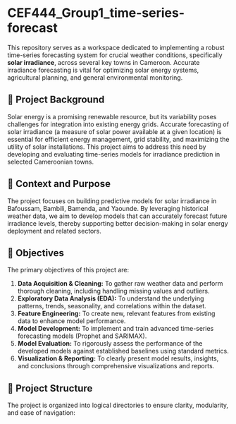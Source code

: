 # CEF444_Group1_time-series-forecast

This repository serves as a workspace dedicated to implementing a robust time-series forecasting system for crucial weather conditions, specifically **solar irradiance**, across several key towns in Cameroon. Accurate irradiance forecasting is vital for optimizing solar energy systems, agricultural planning, and general environmental monitoring.

## 🌟 Project Background

Solar energy is a promising renewable resource, but its variability poses challenges for integration into existing energy grids. Accurate forecasting of solar irradiance (a measure of solar power available at a given location) is essential for efficient energy management, grid stability, and maximizing the utility of solar installations. This project aims to address this need by developing and evaluating time-series models for irradiance prediction in selected Cameroonian towns.

## 🎯 Context and Purpose

The project focuses on building predictive models for solar irradiance in Bafoussam, Bambili, Bamenda, and Yaounde. By leveraging historical weather data, we aim to develop models that can accurately forecast future irradiance levels, thereby supporting better decision-making in solar energy deployment and related sectors.

## 🚀 Objectives

The primary objectives of this project are:

1.  **Data Acquisition & Cleaning:** To gather raw weather data and perform thorough cleaning, including handling missing values and outliers.
2.  **Exploratory Data Analysis (EDA):** To understand the underlying patterns, trends, seasonality, and correlations within the dataset.
3.  **Feature Engineering:** To create new, relevant features from existing data to enhance model performance.
4.  **Model Development:** To implement and train advanced time-series forecasting models (Prophet and SARIMAX).
5.  **Model Evaluation:** To rigorously assess the performance of the developed models against established baselines using standard metrics.
6.  **Visualization & Reporting:** To clearly present model results, insights, and conclusions through comprehensive visualizations and reports.

## 📂 Project Structure

The project is organized into logical directories to ensure clarity, modularity, and ease of navigation:
